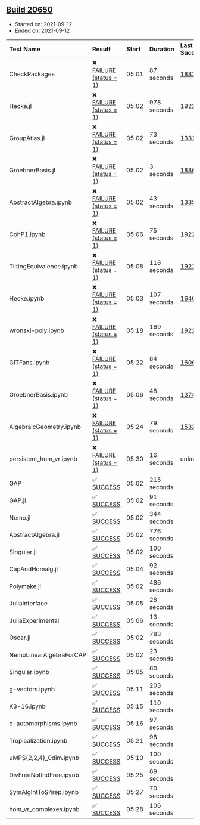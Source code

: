 ## [Build 20650](https://oscarci.mathematik.uni-kl.de/job/oscar/20650/)

* Started on: 2021-09-12
* Ended on: 2021-09-12

| Test Name    | Result | Start | Duration | Last Success | First Failure |
|:-------------|:-------|:------|:---------|:-------------|:--------------|
| CheckPackages | ❌ [FAILURE (status = 1)](https://oscarci.mathematik.uni-kl.de/job/oscar/20650/artifact/logs/build-20650/CheckPackages.log) | 05:01 | 87 seconds | [18822](https://oscarci.mathematik.uni-kl.de/job/oscar/18822/) | [18823](https://oscarci.mathematik.uni-kl.de/job/oscar/18823/) |
| Hecke.jl | ❌ [FAILURE (status = 1)](https://oscarci.mathematik.uni-kl.de/job/oscar/20650/artifact/logs/build-20650/Hecke.jl.log) | 05:02 | 978 seconds | [19222](https://oscarci.mathematik.uni-kl.de/job/oscar/19222/) | [20152](https://oscarci.mathematik.uni-kl.de/job/oscar/20152/) |
| GroupAtlas.jl | ❌ [FAILURE (status = 1)](https://oscarci.mathematik.uni-kl.de/job/oscar/20650/artifact/logs/build-20650/GroupAtlas.jl.log) | 05:02 | 73 seconds | [13311](https://oscarci.mathematik.uni-kl.de/job/oscar/13311/) | [13312](https://oscarci.mathematik.uni-kl.de/job/oscar/13312/) |
| GroebnerBasis.jl | ❌ [FAILURE (status = 1)](https://oscarci.mathematik.uni-kl.de/job/oscar/20650/artifact/logs/build-20650/GroebnerBasis.jl.log) | 05:02 | 3 seconds | [18864](https://oscarci.mathematik.uni-kl.de/job/oscar/18864/) | [18865](https://oscarci.mathematik.uni-kl.de/job/oscar/18865/) |
| AbstractAlgebra.ipynb | ❌ [FAILURE (status = 1)](https://oscarci.mathematik.uni-kl.de/job/oscar/20650/artifact/logs/build-20650/AbstractAlgebra.ipynb.log) | 05:02 | 43 seconds | [13355](https://oscarci.mathematik.uni-kl.de/job/oscar/13355/) | [13356](https://oscarci.mathematik.uni-kl.de/job/oscar/13356/) |
| CohP1.ipynb | ❌ [FAILURE (status = 1)](https://oscarci.mathematik.uni-kl.de/job/oscar/20650/artifact/logs/build-20650/CohP1.ipynb.log) | 05:06 | 75 seconds | [19222](https://oscarci.mathematik.uni-kl.de/job/oscar/19222/) | [20152](https://oscarci.mathematik.uni-kl.de/job/oscar/20152/) |
| TiltingEquivalence.ipynb | ❌ [FAILURE (status = 1)](https://oscarci.mathematik.uni-kl.de/job/oscar/20650/artifact/logs/build-20650/TiltingEquivalence.ipynb.log) | 05:08 | 118 seconds | [19222](https://oscarci.mathematik.uni-kl.de/job/oscar/19222/) | [20152](https://oscarci.mathematik.uni-kl.de/job/oscar/20152/) |
| Hecke.ipynb | ❌ [FAILURE (status = 1)](https://oscarci.mathematik.uni-kl.de/job/oscar/20650/artifact/logs/build-20650/Hecke.ipynb.log) | 05:03 | 107 seconds | [16463](https://oscarci.mathematik.uni-kl.de/job/oscar/16463/) | [16464](https://oscarci.mathematik.uni-kl.de/job/oscar/16464/) |
| wronski-poly.ipynb | ❌ [FAILURE (status = 1)](https://oscarci.mathematik.uni-kl.de/job/oscar/20650/artifact/logs/build-20650/wronski-poly.ipynb.log) | 05:18 | 169 seconds | [19222](https://oscarci.mathematik.uni-kl.de/job/oscar/19222/) | [20152](https://oscarci.mathematik.uni-kl.de/job/oscar/20152/) |
| GITFans.ipynb | ❌ [FAILURE (status = 1)](https://oscarci.mathematik.uni-kl.de/job/oscar/20650/artifact/logs/build-20650/GITFans.ipynb.log) | 05:22 | 84 seconds | [16068](https://oscarci.mathematik.uni-kl.de/job/oscar/16068/) | [16069](https://oscarci.mathematik.uni-kl.de/job/oscar/16069/) |
| GroebnerBasis.ipynb | ❌ [FAILURE (status = 1)](https://oscarci.mathematik.uni-kl.de/job/oscar/20650/artifact/logs/build-20650/GroebnerBasis.ipynb.log) | 05:06 | 48 seconds | [13748](https://oscarci.mathematik.uni-kl.de/job/oscar/13748/) | [13749](https://oscarci.mathematik.uni-kl.de/job/oscar/13749/) |
| AlgebraicGeometry.ipynb | ❌ [FAILURE (status = 1)](https://oscarci.mathematik.uni-kl.de/job/oscar/20650/artifact/logs/build-20650/AlgebraicGeometry.ipynb.log) | 05:24 | 79 seconds | [15322](https://oscarci.mathematik.uni-kl.de/job/oscar/15322/) | [15323](https://oscarci.mathematik.uni-kl.de/job/oscar/15323/) |
| persistent_hom_vr.ipynb | ❌ [FAILURE (status = 1)](https://oscarci.mathematik.uni-kl.de/job/oscar/20650/artifact/logs/build-20650/persistent_hom_vr.ipynb.log) | 05:30 | 16 seconds | unknown | unknown |
| GAP | ✅ [SUCCESS](https://oscarci.mathematik.uni-kl.de/job/oscar/20650/artifact/logs/build-20650/GAP.log) | 05:02 | 215 seconds |  |  |
| GAP.jl | ✅ [SUCCESS](https://oscarci.mathematik.uni-kl.de/job/oscar/20650/artifact/logs/build-20650/GAP.jl.log) | 05:02 | 91 seconds |  |  |
| Nemo.jl | ✅ [SUCCESS](https://oscarci.mathematik.uni-kl.de/job/oscar/20650/artifact/logs/build-20650/Nemo.jl.log) | 05:02 | 344 seconds |  |  |
| AbstractAlgebra.jl | ✅ [SUCCESS](https://oscarci.mathematik.uni-kl.de/job/oscar/20650/artifact/logs/build-20650/AbstractAlgebra.jl.log) | 05:02 | 776 seconds |  |  |
| Singular.jl | ✅ [SUCCESS](https://oscarci.mathematik.uni-kl.de/job/oscar/20650/artifact/logs/build-20650/Singular.jl.log) | 05:02 | 100 seconds |  |  |
| CapAndHomalg.jl | ✅ [SUCCESS](https://oscarci.mathematik.uni-kl.de/job/oscar/20650/artifact/logs/build-20650/CapAndHomalg.jl.log) | 05:04 | 92 seconds |  |  |
| Polymake.jl | ✅ [SUCCESS](https://oscarci.mathematik.uni-kl.de/job/oscar/20650/artifact/logs/build-20650/Polymake.jl.log) | 05:02 | 486 seconds |  |  |
| JuliaInterface | ✅ [SUCCESS](https://oscarci.mathematik.uni-kl.de/job/oscar/20650/artifact/logs/build-20650/JuliaInterface.log) | 05:05 | 28 seconds |  |  |
| JuliaExperimental | ✅ [SUCCESS](https://oscarci.mathematik.uni-kl.de/job/oscar/20650/artifact/logs/build-20650/JuliaExperimental.log) | 05:06 | 13 seconds |  |  |
| Oscar.jl | ✅ [SUCCESS](https://oscarci.mathematik.uni-kl.de/job/oscar/20650/artifact/logs/build-20650/Oscar.jl.log) | 05:02 | 783 seconds |  |  |
| NemoLinearAlgebraForCAP | ✅ [SUCCESS](https://oscarci.mathematik.uni-kl.de/job/oscar/20650/artifact/logs/build-20650/NemoLinearAlgebraForCAP.log) | 05:02 | 23 seconds |  |  |
| Singular.ipynb | ✅ [SUCCESS](https://oscarci.mathematik.uni-kl.de/job/oscar/20650/artifact/logs/build-20650/Singular.ipynb.log) | 05:05 | 60 seconds |  |  |
| g-vectors.ipynb | ✅ [SUCCESS](https://oscarci.mathematik.uni-kl.de/job/oscar/20650/artifact/logs/build-20650/g-vectors.ipynb.log) | 05:11 | 203 seconds |  |  |
| K3-16.ipynb | ✅ [SUCCESS](https://oscarci.mathematik.uni-kl.de/job/oscar/20650/artifact/logs/build-20650/K3-16.ipynb.log) | 05:15 | 110 seconds |  |  |
| c-automorphisms.ipynb | ✅ [SUCCESS](https://oscarci.mathematik.uni-kl.de/job/oscar/20650/artifact/logs/build-20650/c-automorphisms.ipynb.log) | 05:16 | 97 seconds |  |  |
| Tropicalization.ipynb | ✅ [SUCCESS](https://oscarci.mathematik.uni-kl.de/job/oscar/20650/artifact/logs/build-20650/Tropicalization.ipynb.log) | 05:21 | 98 seconds |  |  |
| uMPS(2,2,4)_0dim.ipynb | ✅ [SUCCESS](https://oscarci.mathematik.uni-kl.de/job/oscar/20650/artifact/logs/build-20650/uMPS-2-2-4-_0dim.ipynb.log) | 05:10 | 100 seconds |  |  |
| DivFreeNotIndFree.ipynb | ✅ [SUCCESS](https://oscarci.mathematik.uni-kl.de/job/oscar/20650/artifact/logs/build-20650/DivFreeNotIndFree.ipynb.log) | 05:25 | 89 seconds |  |  |
| SymAlgIntToS4rep.ipynb | ✅ [SUCCESS](https://oscarci.mathematik.uni-kl.de/job/oscar/20650/artifact/logs/build-20650/SymAlgIntToS4rep.ipynb.log) | 05:27 | 70 seconds |  |  |
| hom_vr_complexes.ipynb | ✅ [SUCCESS](https://oscarci.mathematik.uni-kl.de/job/oscar/20650/artifact/logs/build-20650/hom_vr_complexes.ipynb.log) | 05:28 | 106 seconds |  |  |

